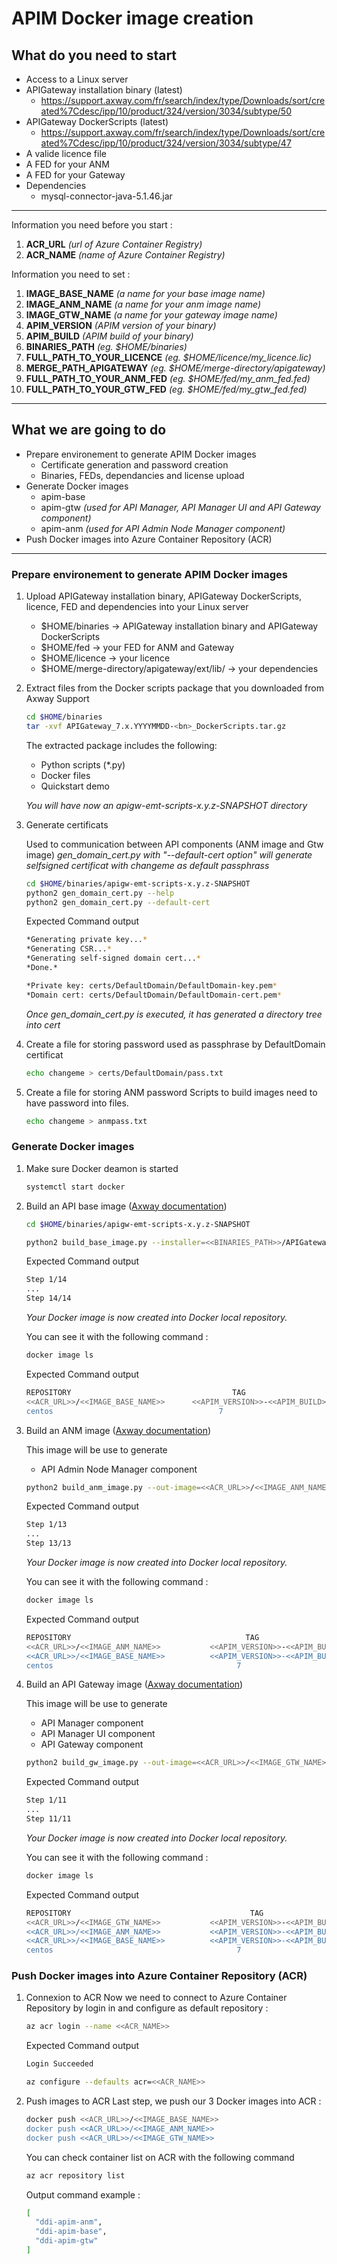 # APIM Docker image creation

## What do you need to start
- Access to a Linux server
- APIGateway installation binary (latest)
    - https://support.axway.com/fr/search/index/type/Downloads/sort/created%7Cdesc/ipp/10/product/324/version/3034/subtype/50
- APIGateway DockerScripts (latest)
    - https://support.axway.com/fr/search/index/type/Downloads/sort/created%7Cdesc/ipp/10/product/324/version/3034/subtype/47
- A valide licence file
- A FED for your ANM
- A FED for your Gateway
- Dependencies
    - mysql-connector-java-5.1.46.jar

*********************

Information you need before you start : 
1. **ACR_URL**                        *(url of Azure Container Registry)*
2. **ACR_NAME**                       *(name of Azure Container Registry)*

Information you need to set :
1. **IMAGE_BASE_NAME**                *(a name for your base image name)*
2. **IMAGE_ANM_NAME**                 *(a name for your anm image name)*
3. **IMAGE_GTW_NAME**                 *(a name for your gateway image name)*
4. **APIM_VERSION**                   *(APIM version of your binary)*
5. **APIM_BUILD**                     *(APIM build of your binary)*
6. **BINARIES_PATH**                  *(eg. $HOME/binaries)*
7. **FULL_PATH_TO_YOUR_LICENCE**      *(eg. $HOME/licence/my_licence.lic)*
8. **MERGE_PATH_APIGATEWAY**          *(eg. $HOME/merge-directory/apigateway)*
9. **FULL_PATH_TO_YOUR_ANM_FED**      *(eg. $HOME/fed/my_anm_fed.fed)*
10. **FULL_PATH_TO_YOUR_GTW_FED**     *(eg. $HOME/fed/my_gtw_fed.fed)*

*********************

## What we are going to do
- Prepare environement to generate APIM Docker images
    - Certificate generation and password creation
    - Binaries, FEDs, dependancies and license upload
- Generate Docker images
    - apim-base
    - apim-gtw *(used for API Manager, API Manager UI and API Gateway component)*
    - apim-anm *(used for API Admin Node Manager component)*
- Push Docker images into Azure Container Repository (ACR)

*********************

### Prepare environement to generate APIM Docker images
1. Upload APIGateway installation binary, APIGateway DockerScripts, licence, FED and dependencies into your Linux server
    - $HOME/binaries -> APIGateway installation binary and APIGateway DockerScripts
    - $HOME/fed -> your FED for ANM and Gateway
    - $HOME/licence -> your licence
    - $HOME/merge-directory/apigateway/ext/lib/ -> your dependencies

2. Extract files from the Docker scripts package that you downloaded from Axway Support
    ``` Bash
    cd $HOME/binaries
    tar -xvf APIGateway_7.x.YYYYMMDD-<bn>_DockerScripts.tar.gz
    ```
    The extracted package includes the following:
    - Python scripts (*.py)
    - Docker files
    - Quickstart demo
    
    *You will have now an apigw-emt-scripts-x.y.z-SNAPSHOT directory*

3. Generate certificats

    Used to communication between API components (ANM image and Gtw image)
    *gen_domain_cert.py with "--default-cert option" will generate selfsigned certificat with changeme as default passphrass*
   
    ``` Bash
    cd $HOME/binaries/apigw-emt-scripts-x.y.z-SNAPSHOT
    python2 gen_domain_cert.py --help
    python2 gen_domain_cert.py --default-cert
    
    ```
    Expected Command output 
    ``` Bash
    *Generating private key...*
    *Generating CSR...*
    *Generating self-signed domain cert...*
    *Done.*
    
    *Private key: certs/DefaultDomain/DefaultDomain-key.pem*
    *Domain cert: certs/DefaultDomain/DefaultDomain-cert.pem*
    ```
    *Once gen_domain_cert.py is executed, it has generated a directory tree into cert*


4. Create a file for storing password used as passphrase by DefaultDomain certificat

    ``` Bash
    echo changeme > certs/DefaultDomain/pass.txt
    ```

5. Create a file for storing ANM password
    Scripts to build images need to have password into files.

    ``` Bash
    echo changeme > anmpass.txt
    ```

### Generate Docker images
1. Make sure Docker deamon is started

    ``` Bash
    systemctl start docker
    ```

2. Build an API base image ([Axway documentation](https://docs.axway.com/bundle/axway-open-docs/page/docs/apim_installation/apigw_containers/docker_script_baseimage/index.html))

    ``` Bash
    cd $HOME/binaries/apigw-emt-scripts-x.y.z-SNAPSHOT
    
    python2 build_base_image.py --installer=<<BINARIES_PATH>>/APIGateway_<<APIM_VERSION>>.<<APIM_BUILD>>_Install_linux-x86-64_BN3.run --os="centos7" --out-image <<ACR_URL>>/<<IMAGE_BASE_NAME>>:<<APIM_VERSION>>-<<APIM_BUILD>>
    ```
    Expected Command output 
    ``` Bash
    Step 1/14
    ...
    Step 14/14
    ```
    
    *Your Docker image is now created into Docker local repository.*
    
    You can see it with the following command :
    ``` Bash
    docker image ls
    ```
    Expected Command output
    ``` Bash
    REPOSITORY                                    TAG                             IMAGE ID            CREATED             SIZE
    <<ACR_URL>>/<<IMAGE_BASE_NAME>>      <<APIM_VERSION>>-<<APIM_BUILD>>        xxxxxxxxxxxx        x seconds ago        949MB
    centos                                     7                                xxxxxxxxxxxx        x seconds ago        204MB
    ```

3. Build an ANM image ([Axway documentation](https://docs.axway.com/bundle/axway-open-docs/page/docs/apim_installation/apigw_containers/docker_script_anmimage/index.html))

    This image will be use to generate 
    - API Admin Node Manager component

    ``` Bash
    python2 build_anm_image.py --out-image=<<ACR_URL>>/<<IMAGE_ANM_NAME>>:<<APIM_VERSION>>-<<APIM_BUILD>> --parent-image <<ACR_URL>>/<<IMAGE_BASE_NAME>>:<<APIM_VERSION>>-<<APIM_BUILD>> --domain-cert certs/DefaultDomain/DefaultDomain-cert.pem --domain-key certs/DefaultDomain/DefaultDomain-key.pem --domain-key-pass-file certs/DefaultDomain/pass.txt --license <<FULL_PATH_TO_YOUR_LICENCE.lic>> --anm-username=admin --anm-pass-file=anmpass.txt --healthcheck --metrics --merge-dir <<MERGE_PATH_APIGATEWAY>> --fed $HOME/fed/<<FULL_PATH_TO_YOUR_ANM_FED>>
    ```
    Expected Command output 
    ``` Bash
    Step 1/13
    ...
    Step 13/13
    ```
    
    *Your Docker image is now created into Docker local repository.*
    
    You can see it with the following command :
    ``` Bash
    docker image ls
    ```

    Expected Command output
    ``` Bash
    REPOSITORY                                       TAG                             IMAGE ID            CREATED             SIZE
    <<ACR_URL>>/<<IMAGE_ANM_NAME>>           <<APIM_VERSION>>-<<APIM_BUILD>>        xxxxxxxxxxxx        x seconds ago        953MB
    <<ACR_URL>>/<<IMAGE_BASE_NAME>>          <<APIM_VERSION>>-<<APIM_BUILD>>        xxxxxxxxxxxx        x seconds ago        949MB
    centos                                         7                                xxxxxxxxxxxx        x seconds ago        204MB
    ```

4. Build an API Gateway image ([Axway documentation](https://docs.axway.com/bundle/axway-open-docs/page/docs/apim_installation/apigw_containers/docker_script_gwimage/index.html))

    This image will be use to generate 
    - API Manager component
    - API Manager UI component
    - API Gateway component
    
    ``` Bash
    python2 build_gw_image.py --out-image=<<ACR_URL>>/<<IMAGE_GTW_NAME>>:<<APIM_VERSION>>-<<APIM_BUILD>> --parent-image <<ACR_URL>>/<<IMAGE_BASE_NAME>>:<<APIM_VERSION>>-<<APIM_BUILD>> --domain-cert certs/DefaultDomain/DefaultDomain-cert.pem --domain-key certs/DefaultDomain/DefaultDomain-key.pem --domain-key-pass-file certs/DefaultDomain/pass.txt --license <<FULL_PATH_TO_YOUR_LICENCE>> --group-id default --merge-dir <<MERGE_PATH_APIGATEWAY>> --fed <<FULL_PATH_TO_YOUR_GTW_FED>>
    ```

    Expected Command output 
    ``` Bash
    Step 1/11
    ...
    Step 11/11
    ```
    
    *Your Docker image is now created into Docker local repository.*
    
    You can see it with the following command :
    ``` Bash
    docker image ls
    ```

    Expected Command output
    ``` Bash
    REPOSITORY                                        TAG                             IMAGE ID            CREATED             SIZE
    <<ACR_URL>>/<<IMAGE_GTW_NAME>>           <<APIM_VERSION>>-<<APIM_BUILD>>        xxxxxxxxxxxx        x seconds ago        957MB
    <<ACR_URL>>/<<IMAGE_ANM_NAME>>           <<APIM_VERSION>>-<<APIM_BUILD>>        xxxxxxxxxxxx        x seconds ago        953MB
    <<ACR_URL>>/<<IMAGE_BASE_NAME>>          <<APIM_VERSION>>-<<APIM_BUILD>>        xxxxxxxxxxxx        x seconds ago        949MB
    centos                                         7                                xxxxxxxxxxxx        x seconds ago        204MB
    ```

### Push Docker images into Azure Container Repository (ACR)
1. Connexion to ACR
    Now we need to connect to Azure Container Repository by login in and configure as default repository :
    ``` Bash
    az acr login --name <<ACR_NAME>>
    ```
    Expected Command output 
    ``` Bash
    Login Succeeded
    ```

    ``` Bash
    az configure --defaults acr=<<ACR_NAME>>
    ```

2. Push images to ACR
    Last step, we push our 3 Docker images into ACR :
    ``` Bash
    docker push <<ACR_URL>>/<<IMAGE_BASE_NAME>>
    docker push <<ACR_URL>>/<<IMAGE_ANM_NAME>>
    docker push <<ACR_URL>>/<<IMAGE_GTW_NAME>>
    ```
    
    You can check container list on ACR with the following command 
    ``` Bash
    az acr repository list
    ```
    
    Output command example :
    ``` Bash
    [
      "ddi-apim-anm",
      "ddi-apim-base",
      "ddi-apim-gtw"
    ]
    ```